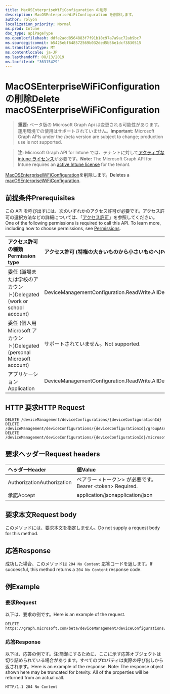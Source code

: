```yaml
---
title: MacOSEnterpriseWiFiConfiguration の削除
description: MacOSEnterpriseWiFiConfiguration を削除します。
author: rolyon
localization_priority: Normal
ms.prod: Intune
doc_type: apiPageType
ms.openlocfilehash: ddfe2add8564883f7f91b18c97a7a9ac72ab9bc7
ms.sourcegitcommit: b5425ebf648572569b032ded5b56e1dcf3830515
ms.translationtype: MT
ms.contentlocale: ja-JP
ms.lasthandoff: 08/13/2019
ms.locfileid: "36315429"
---
```

# <a name="delete-macosenterprisewificonfiguration"></a><span data-ttu-id="f50b8-103">MacOSEnterpriseWiFiConfiguration の削除</span><span class="sxs-lookup"><span data-stu-id="f50b8-103">Delete macOSEnterpriseWiFiConfiguration</span></span>

> <span data-ttu-id="f50b8-104">**重要:** ベータ版の Microsoft Graph Api は変更される可能性があります。運用環境での使用はサポートされていません。</span><span class="sxs-lookup"><span data-stu-id="f50b8-104">**Important:** Microsoft Graph APIs under the /beta version are subject to change; production use is not supported.</span></span>

> <span data-ttu-id="f50b8-105">**注:** Microsoft Graph API for Intune では、テナントに対して[アクティブな intune ライセンス](https://go.microsoft.com/fwlink/?linkid=839381)が必要です。</span><span class="sxs-lookup"><span data-stu-id="f50b8-105">**Note:** The Microsoft Graph API for Intune requires an [active Intune license](https://go.microsoft.com/fwlink/?linkid=839381) for the tenant.</span></span>

<span data-ttu-id="f50b8-106">[MacOSEnterpriseWiFiConfiguration](../resources/intune-deviceconfig-macosenterprisewificonfiguration.md)を削除します。</span><span class="sxs-lookup"><span data-stu-id="f50b8-106">Deletes a [macOSEnterpriseWiFiConfiguration](../resources/intune-deviceconfig-macosenterprisewificonfiguration.md).</span></span>

## <a name="prerequisites"></a><span data-ttu-id="f50b8-107">前提条件</span><span class="sxs-lookup"><span data-stu-id="f50b8-107">Prerequisites</span></span>
<span data-ttu-id="f50b8-p101">この API を呼び出すには、次のいずれかのアクセス許可が必要です。アクセス許可の選択方法などの詳細については、「[アクセス許可](/graph/permissions-reference)」を参照してください。</span><span class="sxs-lookup"><span data-stu-id="f50b8-p101">One of the following permissions is required to call this API. To learn more, including how to choose permissions, see [Permissions](/graph/permissions-reference).</span></span>

|<span data-ttu-id="f50b8-110">アクセス許可の種類</span><span class="sxs-lookup"><span data-stu-id="f50b8-110">Permission type</span></span>|<span data-ttu-id="f50b8-111">アクセス許可 (特権の大きいものから小さいものへ)</span><span class="sxs-lookup"><span data-stu-id="f50b8-111">Permissions (from most to least privileged)</span></span>|
|:---|:---|
|<span data-ttu-id="f50b8-112">委任 (職場または学校のアカウント)</span><span class="sxs-lookup"><span data-stu-id="f50b8-112">Delegated (work or school account)</span></span>|<span data-ttu-id="f50b8-113">DeviceManagementConfiguration.ReadWrite.All</span><span class="sxs-lookup"><span data-stu-id="f50b8-113">DeviceManagementConfiguration.ReadWrite.All</span></span>|
|<span data-ttu-id="f50b8-114">委任 (個人用 Microsoft アカウント)</span><span class="sxs-lookup"><span data-stu-id="f50b8-114">Delegated (personal Microsoft account)</span></span>|<span data-ttu-id="f50b8-115">サポートされていません。</span><span class="sxs-lookup"><span data-stu-id="f50b8-115">Not supported.</span></span>|
|<span data-ttu-id="f50b8-116">アプリケーション</span><span class="sxs-lookup"><span data-stu-id="f50b8-116">Application</span></span>|<span data-ttu-id="f50b8-117">DeviceManagementConfiguration.ReadWrite.All</span><span class="sxs-lookup"><span data-stu-id="f50b8-117">DeviceManagementConfiguration.ReadWrite.All</span></span>|

## <a name="http-request"></a><span data-ttu-id="f50b8-118">HTTP 要求</span><span class="sxs-lookup"><span data-stu-id="f50b8-118">HTTP Request</span></span>
<!-- {
  "blockType": "ignored"
}
-->
``` http
DELETE /deviceManagement/deviceConfigurations/{deviceConfigurationId}
DELETE /deviceManagement/deviceConfigurations/{deviceConfigurationId}/groupAssignments/{deviceConfigurationGroupAssignmentId}/deviceConfiguration
DELETE /deviceManagement/deviceConfigurations/{deviceConfigurationId}/microsoft.graph.windowsDomainJoinConfiguration/networkAccessConfigurations/{deviceConfigurationId}
```

## <a name="request-headers"></a><span data-ttu-id="f50b8-119">要求ヘッダー</span><span class="sxs-lookup"><span data-stu-id="f50b8-119">Request headers</span></span>
|<span data-ttu-id="f50b8-120">ヘッダー</span><span class="sxs-lookup"><span data-stu-id="f50b8-120">Header</span></span>|<span data-ttu-id="f50b8-121">値</span><span class="sxs-lookup"><span data-stu-id="f50b8-121">Value</span></span>|
|:---|:---|
|<span data-ttu-id="f50b8-122">Authorization</span><span class="sxs-lookup"><span data-stu-id="f50b8-122">Authorization</span></span>|<span data-ttu-id="f50b8-123">ベアラー &lt;トークン&gt; が必要です。</span><span class="sxs-lookup"><span data-stu-id="f50b8-123">Bearer &lt;token&gt; Required.</span></span>|
|<span data-ttu-id="f50b8-124">承諾</span><span class="sxs-lookup"><span data-stu-id="f50b8-124">Accept</span></span>|<span data-ttu-id="f50b8-125">application/json</span><span class="sxs-lookup"><span data-stu-id="f50b8-125">application/json</span></span>|

## <a name="request-body"></a><span data-ttu-id="f50b8-126">要求本文</span><span class="sxs-lookup"><span data-stu-id="f50b8-126">Request body</span></span>
<span data-ttu-id="f50b8-127">このメソッドには、要求本文を指定しません。</span><span class="sxs-lookup"><span data-stu-id="f50b8-127">Do not supply a request body for this method.</span></span>

## <a name="response"></a><span data-ttu-id="f50b8-128">応答</span><span class="sxs-lookup"><span data-stu-id="f50b8-128">Response</span></span>
<span data-ttu-id="f50b8-129">成功した場合、このメソッドは `204 No Content` 応答コードを返します。</span><span class="sxs-lookup"><span data-stu-id="f50b8-129">If successful, this method returns a `204 No Content` response code.</span></span>

## <a name="example"></a><span data-ttu-id="f50b8-130">例</span><span class="sxs-lookup"><span data-stu-id="f50b8-130">Example</span></span>

### <a name="request"></a><span data-ttu-id="f50b8-131">要求</span><span class="sxs-lookup"><span data-stu-id="f50b8-131">Request</span></span>
<span data-ttu-id="f50b8-132">以下は、要求の例です。</span><span class="sxs-lookup"><span data-stu-id="f50b8-132">Here is an example of the request.</span></span>
``` http
DELETE https://graph.microsoft.com/beta/deviceManagement/deviceConfigurations/{deviceConfigurationId}
```

### <a name="response"></a><span data-ttu-id="f50b8-133">応答</span><span class="sxs-lookup"><span data-stu-id="f50b8-133">Response</span></span>
<span data-ttu-id="f50b8-p102">以下は、応答の例です。注:簡潔にするために、ここに示す応答オブジェクトは切り詰められている場合があります。すべてのプロパティは実際の呼び出しから返されます。</span><span class="sxs-lookup"><span data-stu-id="f50b8-p102">Here is an example of the response. Note: The response object shown here may be truncated for brevity. All of the properties will be returned from an actual call.</span></span>
``` http
HTTP/1.1 204 No Content
```






